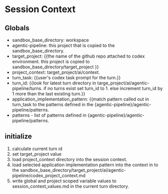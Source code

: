 #  Session Context


## Globals
- sandbox_base_directory: workspace
- agentic-pipeline:  this project that is copied to the sandbox_base_directory.
- target_project: {{the name of the github repo attached to codex environment. this project is copied to sandbox_base_directory/target_project }}
- project_context: target_project/ai/context.
- turn_task: {{user's codex task prompt for the turn.}}
- turn_id: {{look for latest turn directory in targe_project/ai/agentic-pipeline/turns. if no turns exist set turn_id to 1. else increment turn_id by 1 more than the last existing turn.}}
- application_implementation_pattern: {{match pattern called out in turn_task to the patterns defined in the {agentic-pipeline}/agentic-pipeline/patterns.
- patterns - list of patterns defined in {agentic-pipeline}/agentic-pipeline/patterns.  
## initialize  

1. calculate current turn id
2. set target_project value
3. load project_context directory into the session context.
4. load selected application implementation pattern into the context in to the sandbox_base_directory/target_project/ai/agentic-pipeline/codex_project_context.md
5. write global and project scoped variable values to session_context_values.md in the current turn directory.
